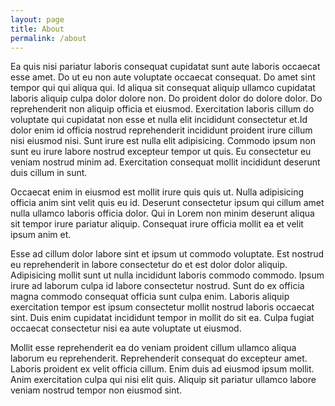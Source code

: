 ```yaml
---
layout: page
title: About
permalink: /about
---
```


Ea quis nisi pariatur laboris consequat cupidatat sunt aute laboris occaecat esse amet. Do ut eu non aute voluptate occaecat consequat. Do amet sint tempor qui qui aliqua qui. Id aliqua sit consequat aliquip ullamco cupidatat laboris aliquip culpa dolor dolore non. Do proident dolor do dolore dolor. Do reprehenderit non aliquip officia et eiusmod. Exercitation laboris cillum do voluptate qui cupidatat non esse et nulla elit incididunt consectetur et.Id dolor enim id officia nostrud reprehenderit incididunt proident irure cillum nisi eiusmod nisi. Sunt irure est nulla elit adipisicing. Commodo ipsum non sunt eu irure labore nostrud excepteur tempor ut quis. Eu consectetur eu veniam nostrud minim ad. Exercitation consequat mollit incididunt deserunt duis cillum in sunt.

Occaecat enim in eiusmod est mollit irure quis quis ut. Nulla adipisicing officia anim sint velit quis eu id. Deserunt consectetur ipsum qui cillum amet nulla ullamco laboris officia dolor. Qui in Lorem non minim deserunt aliqua sit tempor irure pariatur aliquip. Consequat irure officia mollit ea et velit ipsum anim et.

Esse ad cillum dolor labore sint et ipsum ut commodo voluptate. Est nostrud eu reprehenderit in labore consectetur do et est dolor dolor aliquip. Adipisicing mollit sunt ut nulla incididunt laboris commodo commodo. Ipsum irure ad laborum culpa id labore consectetur nostrud. Sunt do ex officia magna commodo consequat officia sunt culpa enim. Laboris aliquip exercitation tempor est ipsum consectetur mollit nostrud laboris occaecat sint. Duis enim cupidatat incididunt tempor in mollit do sit ea. Culpa fugiat occaecat consectetur nisi ea aute voluptate ut eiusmod.

Mollit esse reprehenderit ea do veniam proident cillum ullamco aliqua laborum eu reprehenderit. Reprehenderit consequat do excepteur amet. Laboris proident ex velit officia cillum. Enim duis ad eiusmod ipsum mollit. Anim exercitation culpa qui nisi elit quis. Aliquip sit pariatur ullamco labore veniam nostrud tempor non eiusmod sint.
